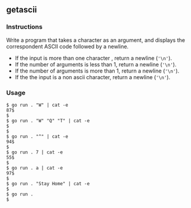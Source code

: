 ## getascii

### Instructions

Write a program that takes a character as an argument, and displays the correspondent ASCII code followed by a newline.

- If the input is more than one character , return a newline (`'\n'`).
- If the number of arguments is less than 1, return a newline (`'\n'`).
- If the number of arguments is more than 1, return a newline (`'\n'`).
- If the the input is a non ascii character, return a newline (`'\n'`).

### Usage

```console
$ go run . "W" | cat -e
87$
$
$ go run . "W" "Q" "T" | cat -e
$
$
$ go run . "^" | cat -e
94$
$
$ go run . 7 | cat -e
55$
$
$ go run . a | cat -e
97$
$
$ go run . "Stay Home" | cat -e
$
$ go run .
$
```